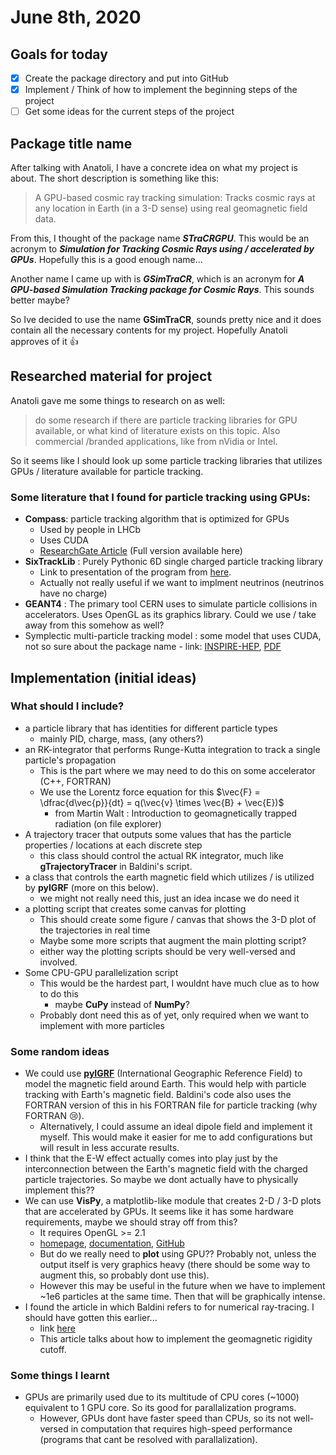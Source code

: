 # June 8th, 2020

## Goals for today

- [x] Create the package directory and put into GitHub
- [x] Implement / Think of how to implement the beginning steps of the project
- [ ] Get some ideas for the current steps of the project

## Package title name
After talking with Anatoli, I have a concrete idea on what my project is about. The short description is something like this:
> A GPU-based cosmic ray tracking simulation: Tracks cosmic rays at any location in Earth (in a 3-D sense) using real geomagnetic field data.

From this, I thought of the package name ***STraCRGPU***. This would be an acronym to ***Simulation for Tracking Cosmic Rays using / accelerated by GPUs***. Hopefully this is a good enough name...

Another name I came up with is ***GSimTraCR***, which is an acronym for ***A GPU-based Simulation Tracking package for Cosmic Rays***. This sounds better maybe?

So Ive decided to use the name **GSimTraCR**, sounds pretty nice and it does contain all the necessary contents for my project. Hopefully Anatoli approves of it :thumbsup: 

## Researched material for project
Anatoli gave me some things to research on as well:
> do some research if there are particle tracking libraries for GPU available, or what kind of literature exists on this topic. Also commercial /branded applications, like from nVidia or Intel. 

So it seems like I should look up some particle tracking libraries that utilizes GPUs / literature available for particle tracking. 

### Some literature that I found for particle tracking using GPUs:
- **Compass**: particle tracking algorithm that is optimized for GPUs
    - Used by people in LHCb
    - Uses CUDA
    - [ResearchGate Article](https://www.researchgate.net/publication/334435818_A_Parallel-Computing_Algorithm_for_High-Energy_Physics_Particle_Tracking_and_Decoding_Using_GPU_Architectures) (Full version available here)
- **SixTrackLib** : Purely Pythonic 6D single charged particle tracking library
    - Link to presentation of the program from [here](https://indico.cern.ch/event/833895/contributions/3577803/attachments/1927226/3190638/intro_sixtracklib_handouts.pdf).
    - Actually not really useful if we want to implment neutrinos (neutrinos have no charge) 
- **GEANT4** : The primary tool CERN uses to simulate particle collisions in accelerators. Uses OpenGL as its graphics library. Could we use / take away from this somehow as well?
- Symplectic multi-particle tracking model : some model that uses CUDA, not so sure about the package name
        - link: [INSPIRE-HEP](https://inspirehep.net/literature/1627309), [PDF](http://accelconf.web.cern.ch/ipac2017/papers/thpab027.pdf)

## Implementation (initial ideas)

### What should I include?
- a particle library that has identities for different particle types
    - mainly PID, charge, mass, (any others?)
- an RK-integrator that performs Runge-Kutta integration to track a single particle's propagation
    - This is the part where we may need to do this on some accelerator (C++, FORTRAN)
    - We use the Lorentz force equation for this $\vec{F} = \dfrac{d\vec{p}}{dt} = q(\vec{v} \times \vec{B} + \vec{E})$
        - from Martin Walt : Introduction to geomagnetically trapped radiation (on file explorer)
- A trajectory tracer that outputs some values that has the particle properties / locations at each discrete step
    - this class should control the actual RK integrator, much like **gTrajectoryTracer** in Baldini's script.
- a class that controls the earth magnetic field which utilizes / is utilized by **pyIGRF** (more on this below).
    - we might not really need this, just an idea incase we do need it
- a plotting script that creates some canvas for plotting 
    - This should create some figure / canvas that shows the 3-D plot of the trajectories in real time
    - Maybe some more scripts that augment the main plotting script?
    - either way the plotting scripts should be very well-versed and involved.
- Some CPU-GPU parallelization script
    - This would be the hardest part, I wouldnt have much clue as to how to do this
        - maybe **CuPy** instead of **NumPy**?
    - Probably dont need this as of yet, only required when we want to implement with more particles

### Some random ideas
- We could use [**pyIGRF**](https://pypi.org/project/pyIGRF/)  (International Geographic Reference Field) to model the magnetic field around Earth. This would help with particle tracking with Earth's magnetic field. Baldini's code also uses the FORTRAN version of this in his FORTRAN file for particle tracking (why FORTRAN :cry:).
    - Alternatively, I could assume an ideal dipole field and implement it myself. This would make it easier for me to add configurations but will result in less accurate results. 
- I think that the E-W effect actually comes into play just by the interconnection between the Earth's magnetic field with the charged particle trajectories. So maybe we dont actually have to physically implement this??
- We can use **VisPy**, a matplotlib-like module that creates 2-D / 3-D plots that are accelerated by GPUs. It seems like it has some hardware requirements, maybe we should stray off from this?
    - It requires OpenGL >= 2.1
    - [homepage](http://vispy.org/), [documentation](http://vispy.org/documentation.html), [GitHub](https://github.com/vispy/vispy)
    - But do we really need to **plot** using GPU?? Probably not, unless the output itself is very graphics heavy (there should be some way to augment this, so probably dont use this).
    - However this may be useful in the future when we have to implement ~1e6 particles at the same time. Then that will be graphically intense.
- I found the article in which Baldini refers to for numerical ray-tracing. I should have gotten this earlier...
    - link [here](https://www.sciencedirect.com/science/article/pii/S0273117705001997?via%3Dihub)
    - This article talks about how to implement the geomagnetic rigidity cutoff.



### Some things I learnt
- GPUs are primarily used due to its multitude of CPU cores (~1000) equivalent to 1 GPU core. So its good for parallalization programs.
    - However, GPUs dont have faster speed than CPUs, so its not well-versed in computation that requires high-speed performance (programs that cant be resolved with parallalization).


